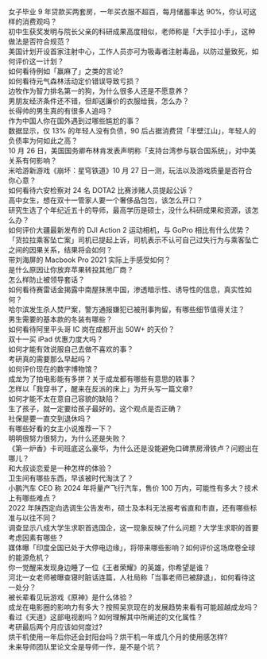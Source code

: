 女子毕业 9 年贷款买两套房，一年买衣服不超百，每月储蓄率达 90%，你认可这样的消费观吗？  
初中生获奖发明与院长父亲的科研成果高度相似，老师称是「大手拉小手」，这种做法是否符合规范？  
美国计划开设首家注射中心，工作人员亦可为吸毒者注射毒品，以防过量致死，如何评价这一计划？  
如何看待例如「赢麻了」之类的言论?  
如何看待元气森林活动定价错误导致亏损？  
边牧作为智力排名第一的狗，为什么很多人还是不愿意养？  
男朋友经济条件还不错，但却送廉价的衣服给我，怎么办？  
长得帅的男生真的有很多人追吗？  
作为中国人你在国外遇到过哪些尴尬的事？  
数据显示，仅 13% 的年轻人没有负债，90 后占据消费贷「半壁江山」，年轻人的负债率为何如此之高？  
10 月 26 日，美国国务卿布林肯发表声明称「支持台湾参与联合国系统」，对中美关系有何影响？  
米哈游新游戏《崩坏：星穹铁道》10 月 27 日一测，玩法以及游戏质量是否符合你心意？  
如何看待六安检察对 24 名 DOTA2 比赛涉赌人员提起公诉？  
高中女生，想在双十一管家人要一个奢侈品包包，该怎么开口？  
研究生选了个年纪近五十的导师，最高学历是硕士，没什么科研成果和资源，该怎么办？  
如何评价大疆最新发布的 DJI Action 2 运动相机，与 GoPro 相比有什么优势？  
「货拉拉乘客坠亡案」司机已提起上诉，司机表示不认可自己过失行为与乘客坠亡之间的因果关系，结果将会如何？  
带刘海屏的 Macbook Pro 2021 实际上手感受如何？  
是什么原因让你放弃苹果转投其他厂商？  
怎么样防止被领导套话？  
如何看待赛雷话金揭露中南屋抹黑中国，渗透暗示性、诱导性的信息，真实性如何？  
哈尔滨发生杀人焚尸案，警方通报嫌犯已被刑事拘留，有哪些细节值得关注？  
男生需要的基本款的冬装有哪些？  
如何看待阿里平头哥 IC 岗在成都开出 50W+ 的天价？  
双十一买 iPad 优惠力度大吗？  
如何才能有效说服自己去做不喜欢的事？  
考研真的需要那么早起吗？  
如何评价现在的数字博物馆？  
成龙为了拍电影能有多拼？关于成龙都有哪些有意思的轶事？  
怎样以「我穿书了，醒来在反派的床上」为开头写一篇文章?  
如何才能不太在意自己容貌的缺陷？  
生了孩子，就一定要给孩子最好的。这个观点是否正确？  
社保是要一直交到退休吗？  
有哪些好看的女主小说推荐一下？  
明明很努力很努力，为什么还是失败？  
《第一炉香》卡司班底这么豪华，为什么还是没能避免口碑票房滑铁卢？问题出在哪儿？  
和大叔谈恋爱是一种怎样的体验？  
卫生间有哪些东西，早该被时代淘汰了？  
小鹏汽车 CEO 称 2024 年将量产飞行汽车，售价 100 万内，可能性有多大？技术上有哪些难点？  
2022 年陕西定向选调生公告发布，硕士及本科无法报考省直和市直，还有哪些标准与以往不同？  
调查显示八成大学生求职首选国企，这一现象反映了什么问题？大学生求职的首要考虑因素有哪些？  
媒体曝「印度全国已处于大停电边缘」，将带来哪些影响？如何评价这场席卷全球的能源危机？  
你一觉醒来发现身边睡了一位《王者荣耀》的英雄，你希望是谁？  
河北一女老师被曝查寝时脏话连篇，人社局称「当事老师已被辞退」，如何看待这一处分？  
被长辈看见玩游戏《原神》是什么体验？  
成龙在电影圈的影响力有多大？按照吴京现在的发展趋势来看有可能超越成龙吗？  
看过《天道》这部电视剧吗？如何理解其中所阐述的文化属性？  
考研最后两个月应该如何度过?  
烘干机使用一年后你还会封阳台吗？烘干机一年或几个月的使用感怎样?  
未来导师团队里论文全是导师一作，是不是个坑？  
